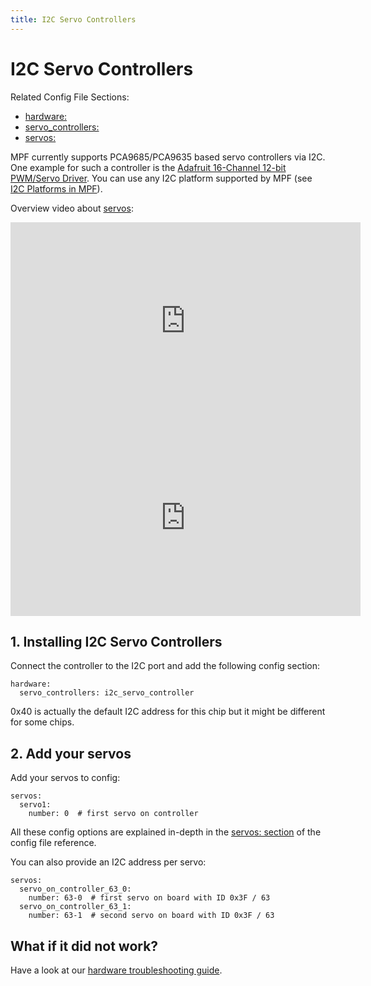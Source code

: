 ```yaml
---
title: I2C Servo Controllers
---
```


# I2C Servo Controllers


Related Config File Sections:

* [hardware:](../config/hardware.md)
* [servo_controllers:](../config/servo_controllers.md)
* [servos:](../config/servos.md)

MPF currently supports PCA9685/PCA9635 based servo controllers via I2C.
One example for such a controller is the [Adafruit 16-Channel 12-bit
PWM/Servo Driver](https://www.adafruit.com/product/815). You can use any
I2C platform supported by MPF (see
[I2C Platforms in MPF](i2c_platforms.md)).

Overview video about [servos](../mechs/servos/index.md):

<div class="video-wrapper">
<iframe width="560" height="315" src="https://www.youtube.com/embed/wA6KEODwQ5w" title="YouTube video player" frameborder="0" allow="accelerometer; autoplay; clipboard-write; encrypted-media; gyroscope; picture-in-picture" allowfullscreen></iframe>
</div>

<div class="video-wrapper">
<iframe width="560" height="315" src="https://www.youtube.com/embed/wA6KEODwQ5w" title="YouTube video player" frameborder="0" allow="accelerometer; autoplay; clipboard-write; encrypted-media; gyroscope; picture-in-picture" allowfullscreen></iframe>
</div>

## 1. Installing I2C Servo Controllers

Connect the controller to the I2C port and add the following config
section:

``` mpf-config
hardware:
  servo_controllers: i2c_servo_controller
```

0x40 is actually the default I2C address for this chip but it might be
different for some chips.

## 2. Add your servos

Add your servos to config:

``` mpf-config
servos:
  servo1:
    number: 0  # first servo on controller
```

All these config options are explained in-depth in the
[servos: section](../config/servos.md) of the
config file reference.

You can also provide an I2C address per servo:

``` mpf-config
servos:
  servo_on_controller_63_0:
    number: 63-0  # first servo on board with ID 0x3F / 63
  servo_on_controller_63_1:
    number: 63-1  # second servo on board with ID 0x3F / 63
```

## What if it did not work?

Have a look at our
[hardware troubleshooting guide](troubleshooting_hardware.md).
